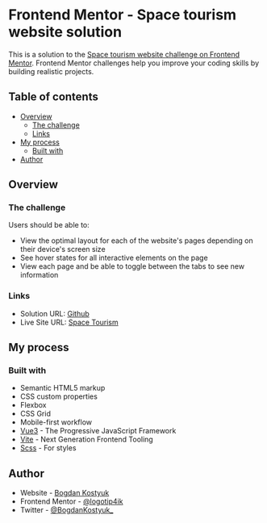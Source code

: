 # Frontend Mentor - Space tourism website solution

This is a solution to the [Space tourism website challenge on Frontend Mentor](https://www.frontendmentor.io/challenges/space-tourism-multipage-website-gRWj1URZ3). Frontend Mentor challenges help you improve your coding skills by building realistic projects.

## Table of contents

- [Overview](#overview)
  - [The challenge](#the-challenge)
  - [Links](#links)
- [My process](#my-process)
  - [Built with](#built-with)
- [Author](#author)

## Overview

### The challenge

Users should be able to:

- View the optimal layout for each of the website's pages depending on their device's screen size
- See hover states for all interactive elements on the page
- View each page and be able to toggle between the tabs to see new information

### Links

- Solution URL: [Github](https://github.com/logotip4ik/frontend-mentor-space-tourism)
- Live Site URL: [Space Tourism](https://your-live-site-url.com)

## My process

### Built with

- Semantic HTML5 markup
- CSS custom properties
- Flexbox
- CSS Grid
- Mobile-first workflow
- [Vue3](https://reactjs.org/) - The Progressive
  JavaScript Framework
- [Vite](https://vitejs.dev/) - Next Generation Frontend Tooling
- [Scss](https://styled-components.com/) - For styles

## Author

- Website - [Bogdan Kostyuk](https://bogdankostyuk.xyz)
- Frontend Mentor - [@logotip4ik](https://www.frontendmentor.io/profile/logotip4ik)
- Twitter - [@BogdanKostyuk\_](https://twitter.com//BogdanKostyuk_)
